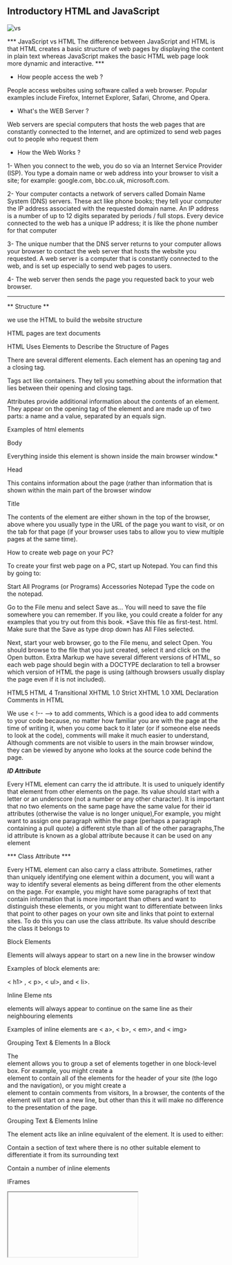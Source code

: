  ## Introductory HTML and JavaScript

![vs](https://brytdesigns.com/wp-content/uploads/2019/12/html_css_javascript_infographic.png)



*** JavaScript vs HTML
The difference between JavaScript and HTML is that HTML creates a basic structure of web pages by displaying the content in plain text whereas JavaScript makes the basic HTML web page look more dynamic and interactive. ***


- How people access the web ?

People access websites using software called a web browser. Popular examples include Firefox, Internet Explorer, Safari, Chrome, and Opera.

- What's the WEB Server ?

Web servers are special computers that hosts the web pages that are constantly connected to the Internet, and are optimized to send web pages out to people who request them

- How the Web Works ?

1- When you connect to the web, you do so via an Internet Service Provider (ISP). You type a domain name or web address into your browser to visit a site; for example: google.com, bbc.co.uk, microsoft.com.

2- Your computer contacts a network of servers called Domain Name System (DNS) servers. These act like phone books; they tell your computer the IP address associated with the requested domain name. An IP address is a number of up to 12 digits separated by periods / full stops. Every device connected to the web has a unique IP address; it is like the phone number for that computer

3- The unique number that the DNS server returns to your computer allows your browser to contact the web server that hosts the website you requested. A web server is a computer that is constantly connected to the web, and is set up especially to send web pages to users.

4- The web server then sends the page you requested back to your web browser.
<hr/>

** Structure **

we use the HTML to build the website structure

HTML pages are text documents

HTML Uses Elements to Describe the Structure of Pages

There are several different elements. Each element has an opening tag and a closing tag.

Tags act like containers. They tell you something about the information that lies between their opening and closing tags.

Attributes provide additional information about the contents of an element. They appear on the opening tag of the element and are made up of two parts: a name and a value, separated by an equals sign.

Examples of html elements

Body

Everything inside this element is shown inside the main browser window.*

Head

This contains information about the page (rather than information that is shown within the main part of the browser window

Title

The contents of the element are either shown in the top of the browser, above where you usually type in the URL of the page you want to visit, or on the tab for that page (if your browser uses tabs to allow you to view multiple pages at the same time).

How to create web page on your PC?

To create your first web page on a PC, start up Notepad. You can find this by going to:

Start All Programs (or Programs) Accessories Notepad
Type the code on the notepad.

Go to the File menu and select Save as... You will need to save the file somewhere you can remember. If you like, you could create a folder for any examples that you try out from this book. *Save this file as first-test. html. Make sure that the Save as type drop down has All Files selected.

Next, start your web browser, go to the File menu, and select Open. You should browse to the file that you just created, select it and click on the Open button.
Extra Markup
we have several different versions of HTML, so each web page should begin with a DOCTYPE declaration to tell a browser which version of HTML the page is using (although browsers usually display the page even if it is not included).

HTML5
HTML 4
Transitional XHTML 1.0
Strict XHTML 1.0
XML Declaration
Comments in HTML

We use < !-- --> to add comments, Which is a good idea to add comments to your code because, no matter how familiar you are with the page at the time of writing it, when you come back to it later (or if someone else needs to look at the code), comments will make it much easier to understand, Although comments are not visible to users in the main browser window, they can be viewed by anyone who looks at the source code behind the page.

***ID Attribute***

Every HTML element can carry the id attribute. It is used to uniquely identify that element from other elements on the page. Its value should start with a letter or an underscore (not a number or any other character). It is important that no two elements on the same page have the same value for their id attributes (otherwise the value is no longer unique),For example, you might want to assign one paragraph within the page (perhaps a paragraph containing a pull quote) a different style than all of the other paragraphs,The id attribute is known as a global attribute because it can be used on any element

*** Class Attribute ***

Every HTML element can also carry a class attribute. Sometimes, rather than uniquely identifying one element within a document, you will want a way to identify several elements as being different from the other elements on the page. For example, you might have some paragraphs of text that contain information that is more important than others and want to distinguish these elements, or you might want to differentiate between links that point to other pages on your own site and links that point to external sites. To do this you can use the class attribute. Its value should describe the class it belongs to

Block Elements

Elements will always appear to start on a new line in the browser window

Examples of block elements are:

< h1> , < p>, < ul>, and < li>.

Inline Eleme nts

elements will always appear to continue on the same line as their neighbouring elements

Examples of inline elements are < a>, < b>, < em>, and < img>

Grouping Text & Elements In a Block

<div>
The <div> element allows you to group a set of elements together in one block-level box. For example, you might create a <div> element to contain all of the elements for the header of your site (the logo and the navigation), or you might create a <div> element to contain comments from visitors, In a browser, the contents of the <div> element will start on a new line, but other than this it will make no difference to the presentation of the page.

Grouping Text & Elements Inline

<span>

The <span> element acts like an inline equivalent of the
element. It is used to either:

Contain a section of text where there is no other suitable element to differentiate it from its surrounding text

Contain a number of inline elements

IFrames

<iframe>

An iframe is like a little window that has been cut into your page — and in that window you can see another page. The term iframe is an abbreviation of inline frame. One common use of iframes (that you may have seen on various websites) is to embed a Google Map into a page. The content of the iframe can be any html page (either located on the same server or anywhere else on the web).

<meta>

The <meta> element lives inside the <head> element and contains information about that web page. It is not visible to users but fulfills a number of purposes such as telling search engines about your page, who created it, and whether or not it is time sensitive. (If the page is time sensitive, it can be set to expire.)

Escape characters are used to include special characters in your pages such as <, >, and ©.

HTML5 Layout
HTML5 introduces a new set of elements that allow you to divide up the parts of a page. The names of these elements indicate the kind of content you will find in them. They are still subject to change, but that has not stopped many web page authors using them already

Headers & Footers <header> <footer>

The <header> and <footer> elements can be used for:

The main header or footer that appears at the top or bottom of every page on the site.

A header or footer for an individual <article> or <section> within the page

Navigation <nav>

The <nav> element is used to contain the major navigational blocks on the site such as the primary site navigation.

Articles <article>

The <article> element acts as a container for any section of a page that could stand alone and potentially be syndicated. This could be an individual article or blog entry, a comment or forum post, or any other independent piece of content. If a page contains several articles (or even summaries of several articles), then each individual article would live inside its own <article> element. The <article> elements can even be nested inside each other. For example, a blog post might live inside one <article> element and each comment on the article could live inside its own child <article> element.

Asides <aside>

The element has two purposes, depending on whether it is inside an element or not.

When the element is used inside an element, it should contain information that is related to the article but not essential to its overall meaning. For example, a pullquote or glossary might be considered as an aside to the article it relates to.

When the element is used outside of an element, it acts as a container for content that is related to the entire page. For example, it might contain links to other sections of the site, a list of recent posts, a search box, or recent tweets by the author.

Sections <section>

The <section> element groups related content together, and typically each section would have its own heading

Heading Groups <hgroup>

The purpose of the <hgroup> element is to group together a set of one or more <h1> through <h6> elements so that they are treated as one single heading

Figures <figure> <figcaption>

It can be used to contain any content that is referenced from the main flow of an article (not just images).

Examples of usage include:

Images

Videos

Graphs
Diagrams
Code samples
Text that supports the main body of an article
The <figure> element should also contain a <figcaption> element which provides a text decription for the content of the <figure> element. In this example, you can see a <figure> has been added inside the <article> element.

Sectioning Elements <div>

the <div> element will remain an important way to group together related elements, because you should not be using these new elements that you have just met for purposes other than those explicitly stated.

Linking Around Block-Level Elements

HTML5 allows web page authors to place an <a> element around a block level element that contains child elements. This allows you to turn an entire block into a link.

Helping Older Browsers Understand

Older browsers that do not know the new HTML5 elements will automatically treat them as inline elements. Therefore, to help older browsers, you should include the line of CSS " header, section, footer, aside, nav, article, figure { display: block;} "which states which new elements should be rendered as block-level elements.

Also, IE9 was the first version of Internet Explorer to allow CSS rules to be associated with these new HTML5 layout elements. In order to style these elements using earlier versions of IE, yo need to use a simple JavaScript known as the HTML5 shiv or HTML5 shim.

You do not need to understand JavaScript to use it. You can just link to a copy that Google hosts on its servers. It should be placed inside a conditional comment which checks if the browser version is less than (hence the lt) IE9.

Unfortunately, this workaround does require that anyone using IE8 or earlier versions of IE has JavaScript enabled in their browser. If they do not have JavaScript enabled then they will not be able to see the content of these HTML5 elements.

Process and Design
Every website should be designed for the target audience—not just for yourself or the site owner. It is therefore very important to understand who your target audience is.

So you have get answers for these Questions

Target Audience: individuals

What is the age range of your target audience?
Will your site appeal to more women or men? What is the mix?
Which country do your visitors live in?
Do they live in urban or rural areas?
What is the average income of visitors?
What level of education do they have?
What is their marital or family status?
What is their occupation?
How many hours do they work per week?
How often do they use the web?
What kind of device do they use to acces web pages?
Target Audience: Companies

What is the size of the company or relevant department?
What is the position of people in the company who visit your site?
Will visitors be using the site for themselves or for someone else?
How large is the budget they control?
Why People Visit YOUR Website?

Now that you know who your visitors are, you need to consider why they are coming. While some people will simply chance across your website, most will visit for a specific reason.

To help determine why people are coming to your website, there are two basic categories of questions you can ask:

1: The first attempts to discover the underlying motivations for why visitors come to the site.

2: The second examines the specific goals of the visitors. These are the triggers making them come to the site now.

What Your Visitors are Trying to Achieve?

It is unlikely that you will be able to list every reason why someone visits your site but you are looking for key tasks and motivations. This information can help guide your site designs

What Information Your Visitors Need?

You know who is coming to your site and why they are coming, so now you need to work out what information they need in order to achieve their goals quickly and effectively,Here are some questions to help you decide what information to provide for visitors to your site

Will visitors be familiar with your subject area / brand or do you need to introduce yourself?
Will they be familiar with the product / service / information you are covering or do they need background information on it?
What are the most important features of what you are offering?
What is special about what you offer that differentiates you from other sites that offer something similar?
Once people have achieved the goal that sent them to your site, are there common questions people ask about this subject area?
How Often People Will Visit Your Site?

Some sites benefit from being updated more frequently than others. Some information (such as news) may be constantly changing, while other content remains relatively static.

A website about fashion trends will need to change a lot more frequently than one that is promoting a service that people do not buy regularly (such as domestic plumbing or double glazing).

Site Maps

it aims to create a diagram of the pages that will be used to structure the site.

To help you decide what information should go on each page, you can use a technique called card sorting.

The groups of information are then turned into the diagram that is known as the site map

WireFrames

A wireframe is a simple sketch of the key information that needs to go on each page of a site. It shows the hierarchy of the information and how much space it might require.

Visual hierarchy

Most web users do not read entire pages. Rather, they skim to find information. You can use contrast to create a visual hierarchy that gets across your key message and helps users find what they are looking for, To do that you shoud focus on:

Color
size
style
grouping and Similarity When making sense of a design, we tend to organize visual elements into groups. Grouping related pieces of information together can make a design easier to comprehend. Here are some ways this can be achieved

Proximity
Closure
Continuance
White Space
color
Borders
The ABC Of Programming
What's Java Script ?
A script is a series of instructions that a computer can follow to achieve a goal.

WRITING A SCRIPT

To write a script, you need to first state your goal and then list the tasks that need to be completed in order to achieve it.

Start with the big picture of what you want to achieve, and break that down into smaller steps.

DEFINE THE GOAL

First, you need to define the task you want to achieve. You can think of this as a puzzle for the computer to solve.

DESIGN THE SCRIPT

To design a script you split the goal out into a series of tasks that are going to be involved in solving this puzzle. This can be represented using a flowchart. You can then write down individual steps that the computer needs to perform in order to complete each individual task (and any information it needs to perform the task), rather like writing a recipe that it can follow.

CODE EACH STEP

Each of the steps needs to be written in a programming language that the compu ter understands. In our case, this is JavaScript. As tempting as it can be to start coding straight away, it pays to spend time designing your script before you start writing it

How computer fit with world around it ?

COMPUTERS CREATE MODELS OF THE WORLD USING DATA
computer use objects to represent physical things
each object has proberties that Provide us with Info about object , method that perform tasks using the proberties of objects,events which is triggered when the user intract with the copmuter .
browsers use HTML to create a model for the web page and each elements creates its owen node "which a kinde of the object"

to make web pages ineractive you should write code the uses the browser's model for web page

how do write java script file for web pages?
there are three layers form the basis of a popular approach to building web pages called progressive enhancement.

CONTENT LAYER

This is where the content of the page lives. The HTML gives the page structure and adds semantics.

PRESENTATION LAYER

The CSS enhances the HTML page with rules that state how the HTML content is presented (backgrounds, borders, box dimensions, colors, fonts, etc

BEHAVIOR LAYER

This is where we can change how the page behaves, adding interactivity. We will aim to keep as much of our JavaScript as possible in separate files.

JavaScript is written in plain text, just like HTML and CSS, so you do not need any new tools to write a script

When you want to use JavaScript with a web page, you use the HTML <script> element to tell the browser it is coming across a script. Its src attribute tells people where the JavaScript file is stored.

You may see JavaScript in the HTML between opening <script> and closing </script> tags (but it is better to put scripts in their own files)
